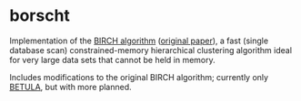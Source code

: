 # borscht

Implementation of the [BIRCH algorithm](https://en.wikipedia.org/wiki/BIRCH)
([original paper](https://dl.acm.org/doi/10.1145/235968.233324)), a fast (single
database scan) constrained-memory hierarchical clustering algorithm ideal for very large data
sets that cannot be held in memory.

Includes modifications to the original BIRCH algorithm; currently only
[BETULA](https://arxiv.org/abs/2006.12881), but with more planned.